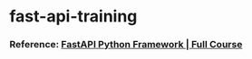 # fast-api-training

### Reference: [FastAPI Python Framework | Full Course](https://youtu.be/7t2alSnE2-I?si=qX1JGX55BVn1jBPT)